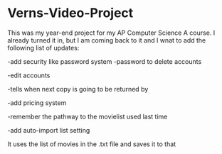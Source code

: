 # Verns-Video-Project

This was my year-end project for my AP Computer Science A course. I already turned it in, but I am coming back to it and I wnat to add the following list of updates:

-add security like password system
-password to delete accounts

-edit accounts

-tells when next copy is going to be returned by

-add pricing system

-remember the pathway to the movielist used last time

-add auto-import list setting

It uses the list of movies in the .txt file and saves it to that
